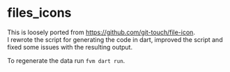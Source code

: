 # files_icons

This is loosely ported from https://github.com/git-touch/file-icon.  
I rewrote the script for generating the code in dart, improved the script and fixed some issues with the resulting output.  

To regenerate the data run `fvm dart run`.
